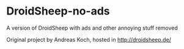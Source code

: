 DroidSheep-no-ads
=================

A version of DroidSheep with ads and other annoying stuff removed

Original project by Andreas Koch, hosted in http://droidsheep.de/

